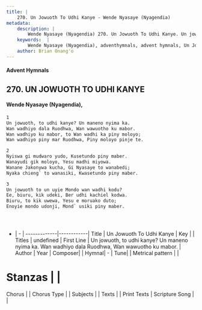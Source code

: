 ```yaml
---
title: |
    270. Un Jowuoth To Udhi Kanye - Wende Nyasaye (Nyagendia)
metadata:
    description: |
        Wende Nyasaye (Nyagendia) 270. Un Jowuoth To Udhi Kanye. Un jowuoth, to udhi kanye? Un maneno nyima ka. Wan wadhiyo dala Ruodhwa, Wan wawuotho ku mabor. Wan wadhiyo ku mabor, to Wan wadhi ka piny moloyo; Wan wadhiyo piny mar Ruodhwa, Piny moloyo pinje te.  
    keywords:  |
        Wende Nyasaye (Nyagendia), adventhymnals, advent hymnals, Un Jowuoth To Udhi Kanye, Un jowuoth, to udhi kanye? Un maneno nyima ka. Wan wadhiyo dala Ruodhwa, Wan wawuotho ku mabor.. 
    author: Brian Onang'o
---
```


#### Advent Hymnals
## 270. UN JOWUOTH TO UDHI KANYE
####  Wende Nyasaye (Nyagendia),

```txt
1
Un jowuoth, to udhi kanye? Un maneno nyima ka.
Wan wadhiyo dala Ruodhwa, Wan wawuotho ku mabor.
Wan wadhiyo ku mabor, to Wan wadhi ka piny moloyo;
Wan wadhiyo piny mar Ruodhwa, Piny moloyo pinje te.

2
Nyiswa gi mudwaro yudo, Kusetundo piny maber.
Wanayudi gik moloyo, Yesu madhi miyowa.
Wanane Jakonywa kucha, Gi Nyasaye to wanabedi;
Nyaka chieng` to wanasiki, Kwasetundo piny maber.

3
Un jowuoth to un uyie Mondo wan wadhi kodu?
Ee, biuru, kik udeki, Ber udhi kachiel kodwa.
Biuru, to kik uwewa, Yesu e moruako duto;
Enoyie mondo udonji, Mond` usiki piny maber.





```

- |   -  |
-------------|------------|
Title | Un Jowuoth To Udhi Kanye |
Key |  |
Titles | undefined |
First Line | Un jowuoth, to udhi kanye? Un maneno nyima ka. Wan wadhiyo dala Ruodhwa, Wan wawuotho ku mabor. |
Author | 
Year | 
Composer| |
Hymnal|  - |
Tune|  |
Metrical pattern | |
# Stanzas |  |
Chorus |  |
Chorus Type |  |
Subjects | |
Texts |  |
Print Texts | 
Scripture Song |  |
    
